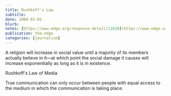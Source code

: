 ```yaml
---
title: Rushkoff's Law
subtitle: 
date: 2004-01-01
blurb: 
notes: [https://www.edge.org/response-detail/11810](https://www.edge.org/response-detail/11810 "https://www.edge.org/response-detail/11810")
publication: the-edge
categories: [journalism]
---
```


A religion will increase in social value until a majority of its members actually believe in it—at which point the social damage it causes will increase exponentially as long as it is in existence.

Rushkoff's Law of Media

True communication can only occur between people with equal access to the medium in which the communication is taking place.
